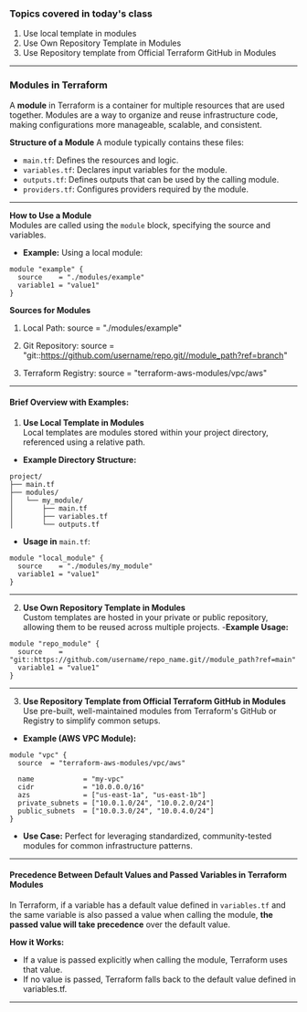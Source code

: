 ### Topics covered in today's class
1. Use local template in modules 
2. Use Own Repository Template in Modules
3. Use Repository template from Official Terraform GitHub in Modules

------------------------------------------------------------------------------------------
### Modules in Terraform
A **module** in Terraform is a container for multiple resources that are used together. Modules are a way to organize and reuse infrastructure code, making configurations more manageable, scalable, and consistent.

**Structure of a Module**
A module typically contains these files:  
- `main.tf`: Defines the resources and logic.  
- `variables.tf`: Declares input variables for the module.  
- `outputs.tf`: Defines outputs that can be used by the calling module.  
- `providers.tf`: Configures providers required by the module.  

-----------------------------------------------------------------------------------------

**How to Use a Module**  
Modules are called using the `module` block, specifying the source and variables.

- **Example:** Using a local module:

```
module "example" {
  source    = "./modules/example"
  variable1 = "value1"
}
```
**Sources for Modules**
1. Local Path: source = "./modules/example"

2. Git Repository: source = "git::https://github.com/username/repo.git//module_path?ref=branch"

3. Terraform Registry: source = "terraform-aws-modules/vpc/aws"

-----------------------------------------------------------------------------------------
#### Brief Overview with Examples:

1. **Use Local Template in Modules**  
Local templates are modules stored within your project directory, referenced using a relative path.

- **Example Directory Structure:**
```
project/
├── main.tf
├── modules/
│   └── my_module/
│       ├── main.tf
│       ├── variables.tf
│       └── outputs.tf
```

- **Usage in** `main.tf`:
```
module "local_module" {
  source    = "./modules/my_module"
  variable1 = "value1"
}
```
--------------------------------------------------------------------------------------
2. **Use Own Repository Template in Modules**  
Custom templates are hosted in your private or public repository, allowing them to be reused across multiple projects.
-**Example Usage:**
```
module "repo_module" {
  source    = "git::https://github.com/username/repo_name.git//module_path?ref=main"
  variable1 = "value1"
}
```
--------------------------------------------------------------------------------------
3. **Use Repository Template from Official Terraform GitHub in Modules**  
Use pre-built, well-maintained modules from Terraform's GitHub or Registry to simplify common setups.

- **Example (AWS VPC Module):**
```
module "vpc" {
  source  = "terraform-aws-modules/vpc/aws"

  name            = "my-vpc"
  cidr            = "10.0.0.0/16"
  azs             = ["us-east-1a", "us-east-1b"]
  private_subnets = ["10.0.1.0/24", "10.0.2.0/24"]
  public_subnets  = ["10.0.3.0/24", "10.0.4.0/24"]
}
```
- **Use Case:** Perfect for leveraging standardized, community-tested modules for common infrastructure patterns.

---------------------------------------------------------------------------------------
#### Precedence Between Default Values and Passed Variables in Terraform Modules
In Terraform, if a variable has a default value defined in `variables.tf` and the same variable is also passed a value when calling the module, **the passed value will take precedence** over the default value.

**How it Works:**
- If a value is passed explicitly when calling the module, Terraform uses that value.
- If no value is passed, Terraform falls back to the default value defined in variables.tf.  

----------------------------------------------------------------------------------------